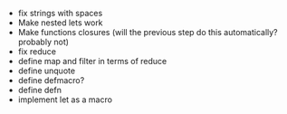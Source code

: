 - fix strings with spaces
- Make nested lets work
- Make functions closures (will the previous step do this automatically? probably not)
- fix reduce
- define map and filter in terms of reduce
- define unquote
- define defmacro?
- define defn
- implement let as a macro